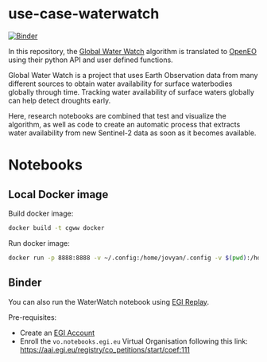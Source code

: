 # use-case-waterwatch

[![Binder](https://replay.notebooks.egi.eu/badge_logo.svg)](https://replay.notebooks.egi.eu/v2/gh/c-scale-community/use-case-waterwatch/HEAD?labpath=notebooks%2Fopeneo_waterwatch.ipynb)

In this repository, the [Global Water Watch](https://www.globalwaterwatch.io/) algorithm is
translated to [OpenEO](https://openeo.org/) using their python API and user defined functions.

Global Water Watch is a project that uses Earth Observation data from many different sources
to obtain water availability for surface waterbodies globally through time. Tracking water
availability of surface waters globally can help detect droughts early.

Here, research notebooks are combined that test and visualize the algorithm, as well as code to
create an automatic process that extracts water availability from new Sentinel-2 data as soon as
it becomes available.

# Notebooks

## Local Docker image

Build docker image:


```bash
docker build -t cgww docker
```

Run docker image:

```bash
docker run -p 8888:8888 -v ~/.config:/home/jovyan/.config -v $(pwd):/home/jovyan/work cgww
```

## Binder

You can also run the WaterWatch notebook using
[EGI Replay](https://replay.notebooks.egi.eu/v2/gh/c-scale-community/use-case-waterwatch/HEAD?labpath=notebooks%2Fopeneo_waterwatch.ipynb).

Pre-requisites:
* Create an [EGI Account](https://docs.egi.eu/users/aai/check-in/signup/)
* Enroll the `vo.notebooks.egi.eu` Virtual Organisation following this link:
  https://aai.egi.eu/registry/co_petitions/start/coef:111
